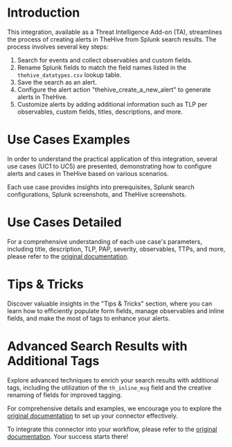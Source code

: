 # Introduction

This integration, available as a Threat Intelligence Add-on (TA), streamlines the process of creating alerts in TheHive from Splunk search results. The process involves several key steps:

1. Search for events and collect observables and custom fields.
2. Rename Splunk fields to match the field names listed in the `thehive_datatypes.csv` lookup table.
3. Save the search as an alert.
4. Configure the alert action "thehive_create_a_new_alert" to generate alerts in TheHive.
5. Customize alerts by adding additional information such as TLP per observables, custom fields, titles, descriptions, and more.

# Use Cases Examples

In order to understand the practical application of this integration, several use cases (UC1 to UC5) are presented, demonstrating how to configure alerts and cases in TheHive based on various scenarios.

Each use case provides insights into prerequisites, Splunk search configurations, Splunk screenshots, and TheHive screenshots.

# Use Cases Detailed

For a comprehensive understanding of each use case's parameters, including title, description, TLP, PAP, severity, observables, TTPs, and more, please refer to the [original documentation](https://github.com/LetMeR00t/TA-thehive-cortex/blob/main/docs/alert_actions_and_adaptive_response.md).

# Tips & Tricks

Discover valuable insights in the "Tips & Tricks" section, where you can learn how to efficiently populate form fields, manage observables and inline fields, and make the most of tags to enhance your alerts.

# Advanced Search Results with Additional Tags

Explore advanced techniques to enrich your search results with additional tags, including the utilization of the `th_inline_msg` field and the creative renaming of fields for improved tagging.

For comprehensive details and examples, we encourage you to explore the [original documentation](https://github.com/LetMeR00t/TA-thehive-cortex/blob/main/docs/alert_actions_and_adaptive_response.md) to set up your connector effectively.

To integrate this connector into your workflow, please refer to the [original documentation](https://github.com/LetMeR00t/TA-thehive-cortex/blob/main/docs/alert_actions_and_adaptive_response.md). Your success starts there!
